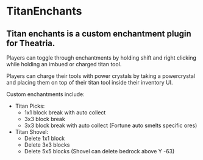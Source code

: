 # **TitanEnchants**

## Titan enchants is a custom enchantment plugin for Theatria.

Players can toggle through enchantments by holding shift and right clicking while holding an imbued or charged titan tool.

Players can charge their tools with power crystals by taking a powercrystal and placing them on top of their titan tool inside their inventory UI.

 Custom enchantments include:
 
 - Titan Picks:
    - 1x1 block break with auto collect
    - 3x3 block break
    - 3x3 block break with auto collect
    (Fortune auto smelts specific ores)
 - Titan Shovel:
    - Delete 1x1 block
    - Delete 3x3 blocks
    - Delete 5x5 blocks
    (Shovel can delete bedrock above Y -63)
